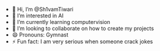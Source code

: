 - 👋 Hi, I’m @Sh1vamTiwari
- 👀 I’m interested in AI 
- 🌱 I’m currently learning computervision 
- 💞️ I’m looking to collaborate on how to create my projects
- 😄 Pronouns: Gymnast
- ⚡ Fun fact: I am very serious when someone crack jokes

<!---
Sh1vamTiwari/Sh1vamTiwari is a ✨ special ✨ repository because its `README.md` (this file) appears on your GitHub profile.
You can click the Preview link to take a look at your changes.
--->
